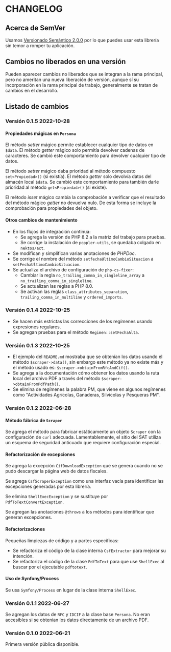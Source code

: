 # CHANGELOG

## Acerca de SemVer

Usamos [Versionado Semántico 2.0.0](SEMVER.md) por lo que puedes usar esta librería sin temor a romper tu aplicación.

## Cambios no liberados en una versión

Pueden aparecer cambios no liberados que se integran a la rama principal, pero no ameritan una nueva liberación de
versión, aunque sí su incorporación en la rama principal de trabajo, generalmente se tratan de cambios en el desarrollo.

## Listado de cambios

### Versión 0.1.5 2022-10-28

#### Propiedades mágicas en `Persona`

El método *setter* mágico permite establecer cualquier tipo de datos en `$data`.
El método *getter* mágico solo permitía devolver cadenas de caracteres.
Se cambió este comportamiento para devolver cualquier tipo de datos.

El método *setter* mágico daba prioridad al método compuesto `set<Propiedad>()` (si existía).
El método *getter* solo devolvía datos del almacén local `$data`.
Se cambió este comportamiento para también darle prioridad al método `get<Propiedad>()` (si existe).

El método *isset* mágico cambia la comprobación a verificar que el resultado del método mágico *getter* no devuelva nulo.
De esta forma se incluye la comprobación para propiedades del objeto.

#### Otros cambios de mantenimiento

- En los flujos de integración continua:
  - Se agrega la versión de PHP 8.2 a la matriz del trabajo para pruebas.
  - Se corrige la instalación de `poppler-utils`, se quedaba colgado en `nektos/act`.
- Se modifican y simplifican varias anotaciones de *PHPDoc*.
- Se corrige el nombre del método `setfechaUltimoCambioSituacion` a `setFechaUltimoCambioSituacion`.
- Se actualiza el archivo de configuración de `php-cs-fixer`:
  - Cambiar la regla `no_trailing_comma_in_singleline_array` a `no_trailing_comma_in_singleline`.
  - Se actualizan las reglas a PHP 8.0.
  - Se activan las reglas `class_attributes_separation`, `trailing_comma_in_multiline` y `ordered_imports`.

### Versión 0.1.4 2022-10-25

- Se hacen más estrictas las correcciones de los regímenes usando expresiones regulares.
- Se agregan pruebas para el método `Regimen::setFechaAlta`.

### Versión 0.1.3 2022-10-25

- El ejemplo del `README.md` mostraba que se obtenían los datos usando el método `$scraper->data()`, sin embargo este método ya no existe más y el método usado es: `$scraper->obtainFromRfcAndCif()`.
- Se agrega a la documentación cómo obtener los datos usando la ruta local del archivo PDF a través del método `$scraper->obtainFromPdfPath()`.
- Se elimina de regímenes la palabra PM, que viene en algunos regímenes como "Actividades Agrícolas, Ganaderas, Silvícolas y Pesqueras PM".

### Versión 0.1.2 2022-06-28

#### Método fábrica de `Scraper`

Se agrega el método para fabricar estáticamente un objeto `Scraper` con la configuración de `curl` adecuada.
Lamentablemente, el sitio del SAT utiliza un esquema de seguridad anticuado que requiere configuración especial.

#### Refactorización de excepciones

Se agrega la excepción `CifDownloadException` que se genera cuando no se pudo descargar la página web de datos fiscales.

Se agrega `CsfScraperException` como una interfaz vacía para identificar las excepciones generadas por esta librería.

Se elimina `ShellExecException` y se sustituye por `PdfToTextConvertException`.

Se agregan las anotaciones `@throws` a los métodos para identificar que generan excepciones.

#### Refactorizaciones

Pequeñas limpiezas de código y a partes específicas:

- Se refactoriza el código de la clase interna `CsfExtractor` para mejorar su intención.
- Se refactoriza el código de la clase `PdfToText` para que use `ShellExec` al buscar por el ejecutable `pdftotext`.

#### Uso de Synfony/Process

Se usa `Symfony/Process` en lugar de la clase interna `ShellExec`.

### Versión 0.1.1 2022-06-27

Se agregan los datos de `RFC` y `IDCIF` a la clase base `Persona`.
No eran accesibles si se obtenían los datos directamente de un archivo PDF.

### Versión 0.1.0 2022-06-21

Primera versión pública disponible.
